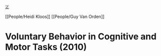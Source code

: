[🇿](zotero://select/library/items/EAU7EPXM)

[[People/Heidi Kloos]] [[People/Guy Van Orden]] 
# Voluntary Behavior in Cognitive and Motor Tasks (2010)

